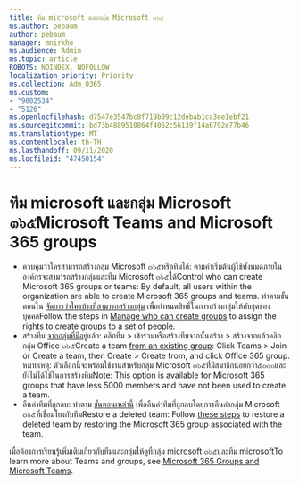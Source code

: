 ```yaml
---
title: ทีม microsoft และกลุ่ม Microsoft ๓๖๕
ms.author: pebaum
author: pebaum
manager: mnirkhe
ms.audience: Admin
ms.topic: article
ROBOTS: NOINDEX, NOFOLLOW
localization_priority: Priority
ms.collection: Adm_O365
ms.custom:
- "9002534"
- "5126"
ms.openlocfilehash: d7547e3547bc8f719b09c12debab1ca3ee1ebf21
ms.sourcegitcommit: bd73b4889510864f4062c56139f14a6792e77b46
ms.translationtype: MT
ms.contentlocale: th-TH
ms.lasthandoff: 09/11/2020
ms.locfileid: "47450154"
---
```

# <a name="microsoft-teams-and-microsoft-365-groups"></a><span data-ttu-id="913dd-102">ทีม microsoft และกลุ่ม Microsoft ๓๖๕</span><span class="sxs-lookup"><span data-stu-id="913dd-102">Microsoft Teams and Microsoft 365 groups</span></span>

- <span data-ttu-id="913dd-103">ควบคุมว่าใครสามารถสร้างกลุ่ม Microsoft ๓๖๕หรือทีมได้: ตามค่าเริ่มต้นผู้ใช้ทั้งหมดภายในองค์กรจะสามารถสร้างกลุ่มและทีม Microsoft ๓๖๕ได้</span><span class="sxs-lookup"><span data-stu-id="913dd-103">Control who can create Microsoft 365 groups or teams: By default, all users within the organization are able to create Microsoft 365 groups and teams.</span></span> <span data-ttu-id="913dd-104">ทำตามขั้นตอนใน [จัดการว่าใครบ้างที่สามารถสร้างกลุ่ม](https://support.office.com/article/4c46c8cb-17d0-44b5-9776-005fced8e618) เพื่อกำหนดสิทธิ์ในการสร้างกลุ่มให้กับชุดของบุคคล</span><span class="sxs-lookup"><span data-stu-id="913dd-104">Follow the steps in [Manage who can create groups](https://support.office.com/article/4c46c8cb-17d0-44b5-9776-005fced8e618) to assign the rights to create groups to a set of people.</span></span>
- <span data-ttu-id="913dd-105">สร้างทีม  [จากกลุ่มที่มีอยู่](https://support.microsoft.com/office/24ec428e-40d7-4a1a-ab87-29be7d145865)แล้ว: คลิกทีม > เข้าร่วมหรือสร้างทีมจากนั้นสร้าง > สร้างจากแล้วคลิกกลุ่ม Office ๓๖๕</span><span class="sxs-lookup"><span data-stu-id="913dd-105">Create a team  [from an existing group](https://support.microsoft.com/office/24ec428e-40d7-4a1a-ab87-29be7d145865): Click Teams > Join or Create a team, then Create > Create from, and click Office 365 group.</span></span> <span data-ttu-id="913dd-106">หมายเหตุ: ตัวเลือกนี้จะพร้อมใช้งานสำหรับกลุ่ม Microsoft ๓๖๕ที่มีสมาชิกน้อยกว่า๕๐๐๐และยังไม่ได้ใช้ในการสร้างทีม</span><span class="sxs-lookup"><span data-stu-id="913dd-106">Note: This option is available for Microsoft 365 groups that have less 5000 members and have not been used to create a team.</span></span>
- <span data-ttu-id="913dd-107">คืนค่าทีมที่ถูกลบ: ทำตาม [ขั้นตอนเหล่านี้](https://docs.microsoft.com/microsoftteams/archive-or-delete-a-team#restore-a-deleted-team) เพื่อคืนค่าทีมที่ถูกลบโดยการคืนค่ากลุ่ม Microsoft ๓๖๕ที่เชื่อมโยงกับทีม</span><span class="sxs-lookup"><span data-stu-id="913dd-107">Restore a deleted team: Follow [these steps](https://docs.microsoft.com/microsoftteams/archive-or-delete-a-team#restore-a-deleted-team) to restore a deleted team by restoring the Microsoft 365 group associated with the team.</span></span>

<span data-ttu-id="913dd-108">เมื่อต้องการเรียนรู้เพิ่มเติมเกี่ยวกับทีมและกลุ่มให้ดูที่[กลุ่ม microsoft ๓๖๕และทีม microsoft](https://docs.microsoft.com/microsoftteams/office-365-groups)</span><span class="sxs-lookup"><span data-stu-id="913dd-108">To learn more about Teams and groups, see [Microsoft 365 Groups and Microsoft Teams](https://docs.microsoft.com/microsoftteams/office-365-groups).</span></span>
